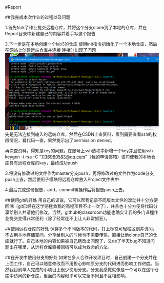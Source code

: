 #Report

##我完成本次作业的过程以及问题

1.首先fork了作业提交远程仓库，并将这个分支clone到了本地的仓库，并在Report目录中新建自己的内容并着手写这个报告

2.下一步是在本地创建一个lab3的仓库
使用init指令初始化了一个本地仓库，然后在网站上创建远端仓库并连接
连接时出现了问题
![](ref/question1.png)
先是无法连接到输入的远端仓库，然后在CSDN上查资料，看到需要查看ssh的权限情况，看代码一查，果然提示出了permission denied。

再次查资料，得知是key的问题。在账号上ssh选项中新增一个key并且使用ssh-keygen -t rsa -C "1136980583@qq.com"（我的申请邮箱）语句使我的本地仓库具有远程仓库的key，最终成功push




3.将没有修改过的文件作为master分支push，再将修改过的文件作为code分支push上去，然后使用子模块将远程仓库放入Project文件夹中

4.最后完成这份报告，add，commit等操作后将报告push上去。






##使用git的好处
用自己的话说，它可以帮我记录不同版本文件的改动并十分方便回溯（git已经在这学期拯救我的高程项目不止一次了），并且也十分方便将代码分享给别人并请他们修改。当然，github的classroom功能也确实让我的多门课程作业提交变得非常便利（除了经常连不上让人非常抓狂）。

##使用远程仓库的好处
保存多个不同版本的代码，打上标签可轻松区别并访问，不占用本地存储空间。分享给别人的时候也不需要传输，直接让他clone自己的仓库就行了。自己本地的内容如果被自己瞎改出问题了，又de了半天bug不知道问题出在哪里，从远程仓库直接回档可以成为救命的方法。

##在开发中使用分支的好处
如果在多人合作开发项目时，自己创建一个分支并在上面工作，自己可以随意修改而不用担心影响原分支的代码进而影响工作进度。当然我目前单人完成的小项目上很少使用分支。分支我感觉就像是一个可以在这个仓库中访问的新仓库，里面的内容似乎可以完全不同且不互相影响。